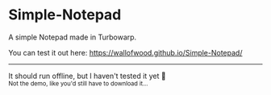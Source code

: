 # Simple-Notepad
A simple Notepad made in Turbowarp.

You can test it out here: https://wallofwood.github.io/Simple-Notepad/

---

It should run offline, but I haven't tested it yet 🙂
<br><sub>Not the demo, like you'd still have to download it...</sub>
